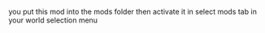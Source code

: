 you put this mod into the mods folder then activate it in select mods tab in your world selection menu
